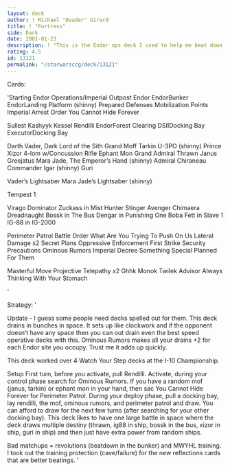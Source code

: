 ```yaml
---
layout: deck
author: ! Michael "Dvader" Girard
title: ! "Fortress"
side: Dark
date: 2001-01-23
description: ! "This is the Endor ops deck I used to help me beat down the competition at the I-10 Championship in Arizona."
rating: 4.5
id: 13121
permalink: "/starwarsccg/deck/13121"
---
```

Cards: 

'Starting
Endor Operations/Imperial Outpost
Endor
EndorBunker
EndorLanding Platform (shinny)
Prepared Defenses
Mobilization Points
Imperial Arrest Order
You Cannot Hide Forever

Sullest
Kashyyk
Kessel
Rendilli
EndorForest Clearing
DSIIDocking Bay
ExecutorDocking Bay

Darth Vader, Dark Lord of the Sith
Grand Moff Tarkin
U-3PO (shinny)
Prince Xizor
4-lom w/Concussion Rifle
Ephant Mon
Grand Admiral Thrawn
Janus Greejatus
Mara Jade, The Emperor’s Hand (shinny)
Admiral Chiraneau
Commander Igar (shinny)
Guri

Vader’s Lightsaber
Mara Jade’s Lightsaber (shinny)

Tempest 1

Virago
Dominator
Zuckass in Mist Hunter
Stinger
Avenger
Chimaera
Dreadnaught
Bossk in The Bus
Dengar in Punishing One
Boba Fett in Slave 1
IG-88 in IG-2000

Perimeter Patrol
Battle Order
What Are You Trying To Push On Us
Lateral Damage x2
Secret Plans
Oppressive Enforcement
First Strike
Security Precautions
Ominous Rumors
Imperial Decree
Something Special Planned For Them

Masterful Move
Projective Telepathy x2
Ghhk
Monok
Twilek Advisor
Always Thinking With Your Stomach

'

Strategy: '

Update - I guess some people need decks spelled out for them.  This deck drains in bunches in space.  It sets up like clockwork and if the opponent doesn’t have any space then you can out drain even the best speed operative decks with this.  Ominous Rumors makes all your drains +2 for each Endor site you occupy.  Trust me it adds up quickly.


This deck worked over 4 Watch Your Step decks at the I-10 Championship.

Setup
First turn, before you activate, pull Rendilli.  Activate, during your control phase search for Ominous Rumors.  If you have a random mof (janus, tarkin) or ephant mon in your hand, then sac You Cannot Hide Forever for Perimeter Patrol.  During your deploy phase, pull a docking bay, lay rendilli, the mof, ominous rumors, and perimeter patrol and draw.  You can afford to draw for the next few turns (after searching for your other docking bay).	This deck likes to have one large battle in space where the deck draws multiple destiny (thrawn, ig88 in ship, bossk in the bus, xizor in ship, guri in ship) and then just have extra power from random ships.

Bad matchups = revolutions (beatdown in the bunker)
and MWYHL training.  I took out the training protection (cave/failure) for the new reflections cards that are better beatings.	'
